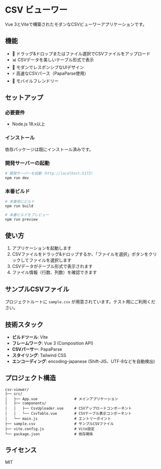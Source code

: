 # CSV ビューワー

Vue 3とViteで構築されたモダンなCSVビューワーアプリケーションです。

## 機能

- 📁 ドラッグ&ドロップまたはファイル選択でCSVファイルをアップロード
- 📊 CSVデータを美しいテーブル形式で表示
- 🎨 モダンでレスポンシブなUIデザイン
- ⚡ 高速なCSVパース（PapaParse使用）
- 📱 モバイルフレンドリー

## セットアップ

### 必要要件

- Node.js 18.x以上

### インストール

依存パッケージは既にインストール済みです。

### 開発サーバーの起動

```bash
# 開発サーバーを起動（http://localhost:5173）
npm run dev
```

### 本番ビルド

```bash
# 本番用にビルド
npm run build

# 本番ビルドをプレビュー
npm run preview
```

## 使い方

1. アプリケーションを起動します
2. CSVファイルをドラッグ&ドロップするか、「ファイルを選択」ボタンをクリックしてファイルを選択します
3. CSVデータがテーブル形式で表示されます
4. ファイル情報（行数、列数）を確認できます

## サンプルCSVファイル

プロジェクトルートに `sample.csv` が用意されています。テスト用にご利用ください。

## 技術スタック

- **ビルドツール**: Vite
- **フレームワーク**: Vue 3 (Composition API)
- **CSVパーサー**: PapaParse
- **スタイリング**: Tailwind CSS
- **エンコーディング**: encoding-japanese (Shift-JIS、UTF-8などを自動検出)

## プロジェクト構造

```
csv-viewer/
├── src/
│   ├── App.vue                 # メインアプリケーション
│   ├── components/
│   │   ├── CsvUploader.vue     # CSVアップロードコンポーネント
│   │   └── CsvTable.vue        # CSVテーブル表示コンポーネント
│   └── main.js                 # エントリーポイント
├── sample.csv                  # サンプルCSVファイル
├── vite.config.js              # Vite設定
└── package.json                # 依存関係
```

## ライセンス

MIT
